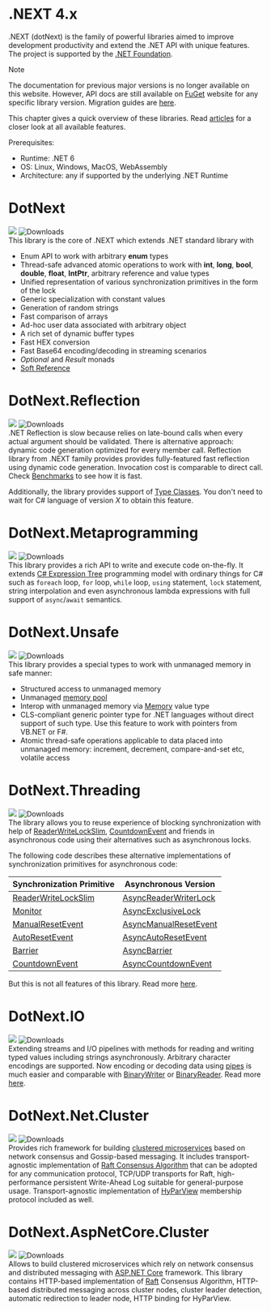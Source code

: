 .NEXT 4.x
====

.NEXT (dotNext) is the family of powerful libraries aimed to improve development productivity and extend the .NET API with unique features. The project is supported by the [.NET Foundation](https://dotnetfoundation.org).

> [!NOTE]
> The documentation for previous major versions is no longer available on this website. However, API docs are still available on [FuGet](https://www.fuget.org/) website for any specific library version. Migration guides are [here](./migration/index.md).

This chapter gives a quick overview of these libraries. Read [articles](./features/core/index.md) for a closer look at all available features.

Prerequisites:
* Runtime: .NET 6
* OS: Linux, Windows, MacOS, WebAssembly
* Architecture: any if supported by the underlying .NET Runtime

# DotNext
<a href="https://www.nuget.org/packages/dotnext/absoluteLatest"><img src="https://img.shields.io/nuget/vpre/dotnext.svg?logo=NuGet"></a> ![Downloads](https://img.shields.io/nuget/dt/dotnext.svg)<br/>
This library is the core of .NEXT which extends .NET standard library with
  * Enum API to work with arbitrary **enum** types
  * Thread-safe advanced atomic operations to work with **int**, **long**, **bool**, **double**, **float**, **IntPtr**, arbitrary reference and value types
  * Unified representation of various synchronization primitives in the form of the lock
  * Generic specialization with constant values
  * Generation of random strings
  * Fast comparison of arrays
  * Ad-hoc user data associated with arbitrary object
  * A rich set of dynamic buffer types
  * Fast HEX conversion
  * Fast Base64 encoding/decoding in streaming scenarios
  * _Optional_ and _Result_ monads
  * [Soft Reference](features/core/softref.md)

# DotNext.Reflection
<a href="https://www.nuget.org/packages/dotnext.reflection/absoluteLatest"><img src="https://img.shields.io/nuget/vpre/dotnext.reflection.svg?logo=NuGet"></a>  ![Downloads](https://img.shields.io/nuget/dt/dotnext.reflection.svg)<br/>
.NET Reflection is slow because relies on late-bound calls when every actual argument should be validated. There is alternative approach: dynamic code generation optimized for every member call. Reflection library from .NEXT family provides provides fully-featured fast reflection using dynamic code generation. Invocation cost is comparable to direct call. Check [Benchmarks](benchmarks.md) to see how it is fast.

Additionally, the library provides support of [Type Classes](https://github.com/dotnet/csharplang/issues/110). You don't need to wait for C# language of version _X_ to obtain this feature.

# DotNext.Metaprogramming
<a href="https://www.nuget.org/packages/dotnext.metaprogramming/absoluteLatest"><img src="https://img.shields.io/nuget/vpre/dotnext.metaprogramming.svg?logo=NuGet"></a>  ![Downloads](https://img.shields.io/nuget/dt/dotnext.metaprogramming.svg)<br/>
This library provides a rich API to write and execute code on-the-fly. It extends [C# Expression Tree](https://docs.microsoft.com/en-us/dotnet/csharp/programming-guide/concepts/expression-trees/) programming model with ordinary things for C# such as `foreach` loop, `for` loop, `while` loop, `using` statement, `lock` statement, string interpolation and even asynchronous lambda expressions with full support of `async`/`await` semantics.

# DotNext.Unsafe
<a href="https://www.nuget.org/packages/dotnext.unsafe/absoluteLatest"><img src="https://img.shields.io/nuget/vpre/dotnext.unsafe.svg?logo=NuGet"></a>  ![Downloads](https://img.shields.io/nuget/dt/dotnext.unsafe.svg)<br/>
This library provides a special types to work with unmanaged memory in safe manner:
* Structured access to unmanaged memory
* Unmanaged [memory pool](https://docs.microsoft.com/en-us/dotnet/api/system.buffers.memorypool-1)
* Interop with unmanaged memory via [Memory](https://docs.microsoft.com/en-us/dotnet/api/system.memory-1) value type
* CLS-compliant generic pointer type for .NET languages without direct support of such type. Use this feature to work with pointers from VB.NET or F#.
* Atomic thread-safe operations applicable to data placed into unmanaged memory: increment, decrement, compare-and-set etc, volatile access

# DotNext.Threading
<a href="https://www.nuget.org/packages/dotnext.threading/absoluteLatest"><img src="https://img.shields.io/nuget/vpre/dotnext.threading.svg?logo=NuGet"></a>  ![Downloads](https://img.shields.io/nuget/dt/dotnext.threading.svg)<br/>
The library allows you to reuse experience of blocking synchronization with help of [ReaderWriteLockSlim](https://docs.microsoft.com/en-us/dotnet/api/system.threading.readerwriterlockslim), [CountdownEvent](https://docs.microsoft.com/en-us/dotnet/api/system.threading.countdownevent) and friends in asynchronous code using their alternatives such as asynchronous locks.

The following code describes these alternative implementations of synchronization primitives for asynchronous code:

| Synchronization Primitive | Asynchronous Version |
| ---- | ---- |
| [ReaderWriteLockSlim](https://docs.microsoft.com/en-us/dotnet/api/system.threading.readerwriterlockslim) | [AsyncReaderWriterLock](xref:DotNext.Threading.AsyncReaderWriterLock) |
| [Monitor](https://docs.microsoft.com/en-us/dotnet/api/system.threading.monitor) | [AsyncExclusiveLock](xref:DotNext.Threading.AsyncExclusiveLock)
| [ManualResetEvent](https://docs.microsoft.com/en-us/dotnet/api/system.threading.manualresetevent) | [AsyncManualResetEvent](xref:DotNext.Threading.AsyncManualResetEvent)
| [AutoResetEvent](https://docs.microsoft.com/en-us/dotnet/api/system.threading.autoresetevent) | [AsyncAutoResetEvent](xref:DotNext.Threading.AsyncAutoResetEvent)
| [Barrier](https://docs.microsoft.com/en-us/dotnet/api/system.threading.barrier) | [AsyncBarrier](xref:DotNext.Threading.AsyncBarrier)
| [CountdownEvent](https://docs.microsoft.com/en-us/dotnet/api/system.threading.countdownevent) | [AsyncCountdownEvent](xref:DotNext.Threading.AsyncCountdownEvent)

But this is not all features of this library. Read more [here](features/threading/index.md).

# DotNext.IO
<a href="https://www.nuget.org/packages/dotnext.io/absoluteLatest"><img src="https://img.shields.io/nuget/vpre/dotnext.io.svg?logo=NuGet"></a>  ![Downloads](https://img.shields.io/nuget/dt/dotnext.io.svg)<br/>
Extending streams and I/O pipelines with methods for reading and writing typed values including strings asynchronously. Arbitrary character encodings are supported. Now encoding or decoding data using [pipes](https://docs.microsoft.com/en-us/dotnet/api/system.io.pipelines.pipe) is much easier and comparable with [BinaryWriter](https://docs.microsoft.com/en-us/dotnet/api/system.io.binarywriter) or [BinaryReader](https://docs.microsoft.com/en-us/dotnet/api/system.io.binaryreader). Read more [here](features/io/index.md).

# DotNext.Net.Cluster
<a href="https://www.nuget.org/packages/dotnext.net.cluster/absoluteLatest"><img src="https://img.shields.io/nuget/vpre/dotnext.net.cluster.svg?logo=NuGet"></a>  ![Downloads](https://img.shields.io/nuget/dt/dotnext.net.cluster.svg)<br/>
Provides rich framework for building [clustered microservices](https://en.wikipedia.org/wiki/Computer_cluster) based on network consensus and Gossip-based messaging. It includes transport-agnostic implementation of [Raft Consensus Algorithm](https://raft.github.io/) that can be adopted for any communication protocol, TCP/UDP transports for Raft, high-performance persistent Write-Ahead Log suitable for general-purpose usage. Transport-agnostic implementation of [HyParView](https://asc.di.fct.unl.pt/~jleitao/pdf/dsn07-leitao.pdf) membership protocol included as well.

# DotNext.AspNetCore.Cluster
<a href="https://www.nuget.org/packages/dotnext.aspnetcore.cluster/absoluteLatest"><img src="https://img.shields.io/nuget/vpre/dotnext.aspnetcore.cluster.svg?logo=NuGet"></a>  ![Downloads](https://img.shields.io/nuget/dt/dotnext.aspnetcore.cluster.svg)<br/>
Allows to build clustered microservices which rely on network consensus and distributed messaging with [ASP.NET Core](https://docs.microsoft.com/en-us/aspnet/core/) framework. This library contains HTTP-based implementation of [Raft](https://raft.github.io/) Consensus Algorithm, HTTP-based distributed messaging across cluster nodes, cluster leader detection, automatic redirection to leader node, HTTP binding for HyParView.
